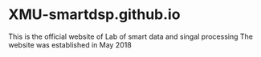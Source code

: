 # XMU-smartdsp.github.io
This is the official website of Lab of smart data and singal processing
The website was established in May 2018
